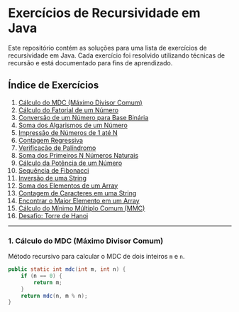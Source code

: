 # Exercícios de Recursividade em Java

Este repositório contém as soluções para uma lista de exercícios de recursividade em Java. Cada exercício foi resolvido utilizando técnicas de recursão e está documentado para fins de aprendizado.

## Índice de Exercícios

1. [Cálculo do MDC (Máximo Divisor Comum)](#1-cálculo-do-mdc-máximo-divisor-comum)
2. [Cálculo do Fatorial de um Número](#2-cálculo-do-fatorial-de-um-número)
3. [Conversão de um Número para Base Binária](#3-conversão-de-um-número-para-base-binária)
4. [Soma dos Algarismos de um Número](#4-soma-dos-algarismos-de-um-número)
5. [Impressão de Números de 1 até N](#5-impressão-de-números-de-1-até-n)
6. [Contagem Regressiva](#6-contagem-regressiva)
7. [Verificação de Palíndromo](#7-verificação-de-palíndromo)
8. [Soma dos Primeiros N Números Naturais](#8-soma-dos-primeiros-n-números-naturais)
9. [Cálculo da Potência de um Número](#9-cálculo-da-potência-de-um-número)
10. [Sequência de Fibonacci](#10-sequência-de-fibonacci)
11. [Inversão de uma String](#11-inversão-de-uma-string)
12. [Soma dos Elementos de um Array](#12-soma-dos-elementos-de-um-array)
13. [Contagem de Caracteres em uma String](#13-contagem-de-caracteres-em-uma-string)
14. [Encontrar o Maior Elemento em um Array](#14-encontrar-o-maior-elemento-em-um-array)
15. [Cálculo do Mínimo Múltiplo Comum (MMC)](#15-cálculo-do-mínimo-múltiplo-comum-mmc)
16. [Desafio: Torre de Hanoi](#16-desafio-torre-de-hanoi)

---

### 1. Cálculo do MDC (Máximo Divisor Comum)

Método recursivo para calcular o MDC de dois inteiros `m` e `n`.

```java
public static int mdc(int m, int n) {
    if (n == 0) {
        return m;
    }
    return mdc(n, m % n);
}
